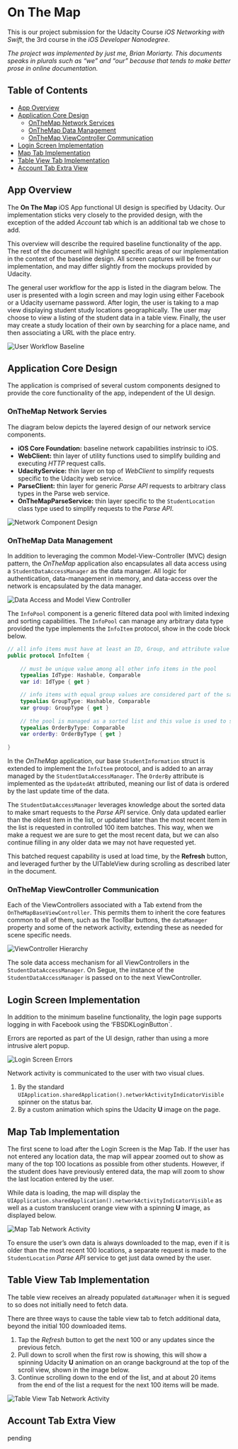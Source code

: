 # On The Map

This is our project submission for the Udacity Course *iOS Networking with Swift*, the 3rd course in the *iOS Developer Nanodegree*.

*The project was implemented by just me, Brian Moriarty. This documents speaks in plurals such as “we” and “our” because that tends to make better prose in online documentation.*


## Table of Contents

* [App Overview](#app-overview)
* [Application Core Design](#application-core-design)
  * [OnTheMap Network Services](#onthemap-network-services)
  * [OnTheMap Data Management](#onthemap-data-management)
  * [OnTheMap ViewController Communication](#onthemap-viewcontroller-communication)
* [Login Screen Implementation](#login-screen-implementation)
* [Map Tab Implementation](#map-tab-implementation)
* [Table View Tab Implementation](#table-view-tab-implementation)
* [Account Tab Extra View](#account-tab-extra-view)

## App Overview

The **On The Map** iOS App functional UI design is specified by Udacity. Our implementation sticks very closely to the provided design, with the exception of the added *Account* tab which is an additional tab we chose to add.

This overview will describe the required baseline functionality of the app. The rest of the document will highlight specific areas of our implementation in the context of the baseline design. All screen captures will be from our implementation, and may differ slightly from the mockups provided by Udacity.

The general user workflow for the app is listed in the diagram below. The user is presented with a login screen and may login using either Facebook or a Udacity username password. After login, the user is taking to a map view displaying student study locations geographically. The user may choose to view a listing of the student data in a table view. Finally, the user may create a study location of their own by searching for a place name, and then associating a URL with the place entry.

![User Workflow Baseline](doc/img/User-Workflow-Baseline.png)

## Application Core Design

The application is comprised of several custom components designed to provide the core functionality of the app, independent of the UI design.
 
### OnTheMap Network Servies

The diagram below depicts the layered design of our network service components. 

* **iOS Core Foundation:** baseline network capabilities instrinsic to iOS.
* **WebClient:** thin layer of utility functions used to simplify building and executing *HTTP* request calls.
* **UdacityService:** thin layer on top of *WebClient* to simplify requests specific to the Udacity web service.
* **ParseClient:** thin layer for generic *Parse API* requests to arbitrary class types in the Parse web service.
* **OnTheMapParseService:** thin layer specific to the `StudentLocation` class type used to simplify requests to the *Parse API*.

![Network Component Design](doc/img/NetworkComponentDesign.png)

### OnTheMap Data Management

In addition to leveraging the common Model-View-Controller (MVC) design pattern, the *OnTheMap* application also encapsulates all data access using a `StudentDataAccessManager` as the data manager. All logic for authentication, data-management in memory, and data-access over the network is encapsulated by the data manager.

![Data Access and Model View Controller](doc/img/DataAccess-MVC.png)

The `InfoPool` component is a generic filtered data pool with limited indexing and sorting capabilities. The `InfoPool` can manage any arbitrary data type provided the type implements the `InfoItem` protocol, show in the code block below.

```swift
// all info items must have at least an ID, Group, and attribute value to sort by
public protocol InfoItem {
    
    // must be unique value among all other info items in the pool
    typealias IdType: Hashable, Comparable
    var id: IdType { get }

    // info items with equal group values are considered part of the same group.
    typealias GroupType: Hashable, Comparable
    var group: GroupType { get }
    
    // the pool is managed as a sorted list and this value is used to sort the info items.
    typealias OrderByType: Comparable
    var orderBy: OrderByType { get }
    
}
``` 

In the *OnTheMap* application, our base `StudentInformation` struct is extended to implement the `InfoItem` protocol, and is added to an array managed by the `StudentDataAccessManager`. The `OrderBy` attribute is implemented as the `UpdatedAt` attributed, meaning our list of data is ordered by the last update time of the data.

The `StudentDataAccessManager` leverages knowledge about the sorted data to make smart requests to the *Parse API* service. Only data updated earlier than the oldest item in the list, or updated later than the most recent item in the list is requested in controlled 100 item batches. This way, when we make a request we are sure to get the most recent data, but we can also continue filling in any older data we may not have requested yet. 

This batched request capability is used at load time, by the **Refresh** button, and leveraged further by the UITableView during scrolling as described later in the document.

### OnTheMap ViewController Communication

Each of the ViewControllers associated with a Tab extend from the `OnTheMapBaseViewController`. This permits them to inherit the core features common to all of them, such as the ToolBar buttons, the `dataManager` property and some of the network activity, extending these as needed for scene specific needs.

![ViewController Hierarchy](doc/img/BaseViewController.png)

The sole data access mechanism for all ViewControllers in the `StudentDataAccessManager`. On Segue, the instance of the `StudentDataAccessManager` is passed on to the next ViewController.

## Login Screen Implementation

In addition to the minimum baseline functionality, the login page supports logging in with Facebook using the ‘FBSDKLoginButton`.

Errors are reported as part of the UI design, rather than using a more intrusive alert popup.

![Login Screen Errors](doc/img/LoginScreen-Errors.png)

Network activity is communicated to the user with two visual clues.

1. By the standard `UIApplication.sharedApplication().networkActivityIndicatorVisible` spinner on the status bar.
2. By a custom animation which spins the Udacity **U** image on the page.

## Map Tab Implementation

The first scene to load after the Login Screen is the Map Tab. If the user has not entered any location data, the map will appear zoomed out to show as many of the top 100 locations as possible from other students. However, if the student does have previously entered data, the map will zoom to show the last location entered by the user.

While data is loading, the map will display the `UIApplication.sharedApplication().networkActivityIndicatorVisible` as well as a custom translucent orange view with a spinning **U** image, as displayed below.

![Map Tab Network Activity](doc/img/MapTab-NetworkActivity.png)

To ensure the user’s own data is always downloaded to the map, even if it is older than the most recent 100 locations, a separate request is made  to the `StudentLocation` *Parse API* service to get just data owned by the user.

## Table View Tab Implementation

The table view receives an already populated `dataManager` when it is segued to so does not initially need to fetch data.

There are three ways to cause the table view tab to fetch additional data, beyond the initial 100 downloaded items.

1. Tap the *Refresh* button to get the next 100 or any updates since the previous fetch.
2. Pull down to scroll when the first row is showing, this will show a spinning Udacity **U** animation on an orange background at the top of the scroll view, shown in the  image below.
3. Continue scrolling down to the end of the list, and at about 20 items from the end of the list a request for the next 100 items will be made.

![Table View Tab Network Activity](doc/img/TableViewTab-NetworkActivity.png)


## Account Tab Extra View

pending


